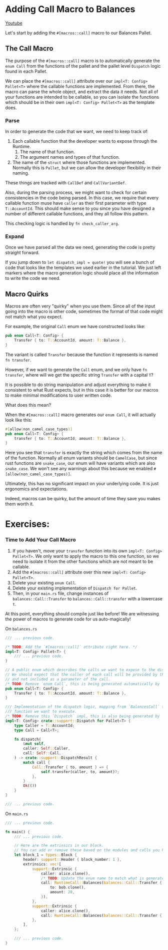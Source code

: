 # Adding Call Macro to Balances

[Youtube](https://www.youtube.com/watch?v=jZvYteSLY2o&t=1s)

Let's start by adding the `#[macros::call]` macro to our Balances Pallet.

## The Call Macro

The purpose of the `#[macros::call]` macro is to automatically generate the `enum Call` from the functions of the pallet and the pallet level `Dispatch` logic found in each Pallet.

We can place the `#[macros::call]` attribute over our `impl<T: Config> Pallet<T>` where the callable functions are implemented. From there, the macro can parse the whole object, and extract the data it needs. Not all of your functions are intended to be callable, so you can isolate the functions which should be in their own `impl<T: Config> Pallet<T>` as the template does.

### Parse

In order to generate the code that we want, we need to keep track of:

1. Each callable function that the developer wants to expose through the Runtime.
	1. The name of that function.
	2. The argument names and types of that function.
2. The name of the `struct` where those functions are implemented. Normally this is `Pallet`, but we can allow the developer flexibility in their naming.

These things are tracked with `CallDef` and `CallVariantDef`.

Also, during the parsing process, we might want to check for certain consistencies in the code being parsed. In this case, we require that every callable function muse have `caller` as their first parameter with type `T::AccountId`. This should make sense to you since you have designed a number of different callable functions, and they all follow this pattern.

This checking logic is handled by `fn check_caller_arg`.

### Expand

Once we have parsed all the data we need, generating the code is pretty straight forward.

If you jump down to `let dispatch_impl = quote!` you will see a bunch of code that looks like the templates we used earlier in the tutorial. We just left markers where the macro generation logic should place all the information to write the code we need.

## Macro Quirks

Macros are often very "quirky" when you use them. Since all of the input going into the macro is other code, sometimes the format of that code might not match what you expect.

For example, the original `Call` enum we have constructed looks like:

```rust
pub enum Call<T: Config> {
	Transfer { to: T::AccountId, amount: T::Balance },
}
```

The variant is called `Transfer` because the function it represents is named `fn transfer`.

However, if we want to generate the `Call` enum, and we only have `fn transfer`, where will we get the specific string `Transfer` with a capital `T`?

It is possible to do string manipulation and adjust everything to make it consistent to what Rust expects, but in this case it is better for our macros to make minimal modifications to user written code.

What does this mean?

When the `#[macros::call]` macro generates our `enum Call`, it will actually look like this:

```rust
#[allow(non_camel_case_types)]
pub enum Call<T: Config> {
	transfer { to: T::AccountId, amount: T::Balance },
}
```

Here you see that `transfer` is exactly the string which comes from the name of the function. Normally all enum variants should be `CamelCase`, but since rust functions are `snake_case`, our enum will have variants which are also `snake_case`. We won't see any warnings about this because we enabled `#[allow(non_camel_case_types)]`.

Ultimately, this has no significant impact on your underlying code. It is just ergonomics and expectations.

Indeed, macros can be quirky, but the amount of time they save you makes them worth it.

# Exercises:

### Time to Add Your Call Macro

1. If you haven't, move your `transfer` function into its own `impl<T: Config> Pallet<T>`. We only want to apply the macro to this one function, so we need to isolate it from the other functions which are not meant to be callable.
2. Add the `#[macros::call]` attribute over this new `impl<T: Config> Pallet<T>`.
3. Delete your existing `enum Call`.
4. Delete your existing implementation of `Dispatch for Pallet`.
5. Then, in your `main.rs` file, change instances of `balances::Call::Transfer` to `balances::Call::transfer` with a lowercase `t`.

At this point, everything should compile just like before! We are witnessing the power of macros to generate code for us auto-magically!

On `balances.rs`

```rust
/// ... previous code.

/* TODO: Add the `#[macros::call]` attribute right here. */
impl<T: Config> Pallet<T> {
	/// ... previous code.
}

// A public enum which describes the calls we want to expose to the dispatcher.
// We should expect that the caller of each call will be provided by the dispatcher,
// and not included as a parameter of the call.
/* TODO: Remove `enum Call`, this is being generated automatically by `#[macros::call]`. */
pub enum Call<T: Config> {
	Transfer { to: T::AccountId, amount: T::Balance },
}

/// Implementation of the dispatch logic, mapping from `BalancesCall` to the appropriate underlying
/// function we want to execute.
/* TODO: Remove this `Dispatch` impl, this is also being generated by `#[macros::call]`. */
impl<T: Config> crate::support::Dispatch for Pallet<T> {
	type Caller = T::AccountId;
	type Call = Call<T>;

	fn dispatch(
		&mut self,
		caller: Self::Caller,
		call: Self::Call,
	) -> crate::support::DispatchResult {
		match call {
			Call::Transfer { to, amount } => {
				self.transfer(caller, to, amount)?;
			},
		}
		Ok(())
	}
}

/// ... previous code.
```

On `main.rs`

```rust
/// ... previous code.

fn main() {
	/// ... previous code.

	// Here are the extrinsics in our block.
	// You can add or remove these based on the modules and calls you have set up.
	let block_1 = types::Block {
		header: support::Header { block_number: 1 },
		extrinsics: vec![
			support::Extrinsic {
				caller: alice.clone(),
				/* TODO: Update the enum name to match what is generated with the macro. */
				call: RuntimeCall::Balances(balances::Call::Transfer {
					to: bob.clone(),
					amount: 20,
				}),
			},
			support::Extrinsic {
				caller: alice.clone(),
				call: RuntimeCall::Balances(balances::Call::Transfer { to: charlie, amount: 20 }),
			},
		],
	};

	/// ... previous code.
}
```